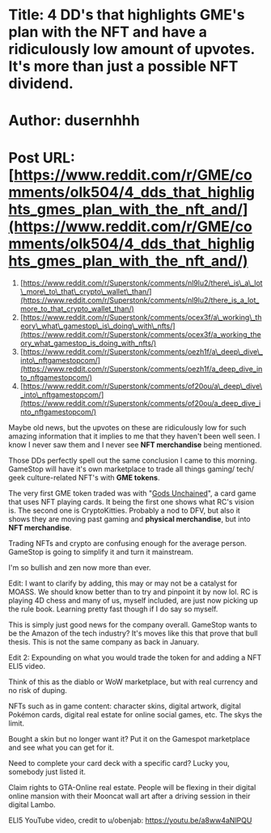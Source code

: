 # Title: 4 DD's that highlights GME's plan with the NFT and have a ridiculously low amount of upvotes. It's more than just a possible NFT dividend.
# Author: dusernhhh
# Post URL: [https://www.reddit.com/r/GME/comments/olk504/4_dds_that_highlights_gmes_plan_with_the_nft_and/](https://www.reddit.com/r/GME/comments/olk504/4_dds_that_highlights_gmes_plan_with_the_nft_and/)


1. [https://www.reddit.com/r/Superstonk/comments/nl9lu2/there\_is\_a\_lot\_more\_to\_that\_crypto\_wallet\_than/](https://www.reddit.com/r/Superstonk/comments/nl9lu2/there_is_a_lot_more_to_that_crypto_wallet_than/)
2. [https://www.reddit.com/r/Superstonk/comments/ocex3f/a\_working\_theory\_what\_gamestop\_is\_doing\_with\_nfts/](https://www.reddit.com/r/Superstonk/comments/ocex3f/a_working_theory_what_gamestop_is_doing_with_nfts/)
3. [https://www.reddit.com/r/Superstonk/comments/oezh1f/a\_deep\_dive\_into\_nftgamestopcom/](https://www.reddit.com/r/Superstonk/comments/oezh1f/a_deep_dive_into_nftgamestopcom/)
4. [https://www.reddit.com/r/Superstonk/comments/of20ou/a\_deep\_dive\_into\_nftgamestopcom/](https://www.reddit.com/r/Superstonk/comments/of20ou/a_deep_dive_into_nftgamestopcom/)

Maybe old news, but the upvotes on these are ridiculously low for such amazing information that it implies to me that they haven't been well seen. I know I never saw them and I never see **NFT merchandise** being mentioned.

Those DDs perfectly spell out the same conclusion I came to this morning. GameStop will have it's own marketplace to trade all things gaming/ tech/ geek culture-related NFT's with **GME tokens**.

The very first GME token traded was with "[Gods Unchained](https://etherscan.io/address/0x13374200c29C757FDCc72F15Da98fb94f286d71e#tokentxnsErc721)", a card game that uses NFT playing cards. It being the first one shows what RC's vision is. The second one is CryptoKitties. Probably a nod to DFV, but also it shows they are moving past gaming and **physical merchandise**, but into **NFT merchandise**.

Trading NFTs and crypto are confusing enough for the average person. GameStop is going to simplify it and turn it mainstream.

I'm so bullish and zen now more than ever.

Edit: I want to clarify by adding, this may or may not be a catalyst for MOASS. We should know better than to try and pinpoint it by now lol. RC is playing 4D chess and many of us, myself included, are just now picking up the rule book. Learning pretty fast though if I do say so myself.

This is simply just good news for the company overall. GameStop wants to be the Amazon of the tech industry? It's moves like this that prove that bull thesis. This is not the same company as back in January. 

Edit 2: Expounding on what you would trade the token for and adding a NFT ELI5 video.

Think of this as the diablo or WoW marketplace, but with real currency and no risk of duping.

NFTs such as in game content: character skins, digital artwork, digital Pokémon cards, digital real estate for  online social games, etc. The skys the limit.

Bought a skin but no longer want it? Put it on the Gamespot marketplace and see what you can get for it.

Need to complete your card deck with a specific card? Lucky you, somebody just listed it.

Claim rights to GTA-Online real estate. People will be flexing in their digital online mansion with their Mooncat wall art after a driving session in their digital Lambo.

ELI5 YouTube video, credit to u/obenjab: https://youtu.be/a8ww4aNlPQU